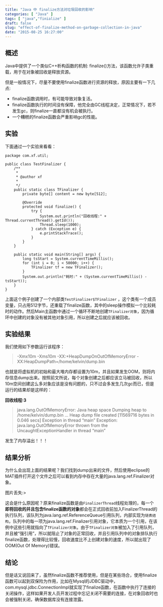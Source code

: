 ```yaml
---
title: "Java 中 finalize方法对垃圾回收的影响"
categories: [ "Java" ]
tags: [ "java","finialize" ]
draft: false
slug: "effect-of-finalize-method-on-garbage-collection-in-java"
date: "2015-08-25 16:27:00"
---
```


## 概述

Java中提供了一个类似C++析构函数的机制: finalize()方法，该函数允许子类重载，用于在对象被回收是释放资源。

但是一般情况下，尽量不要使用finalize函数进行资源的释放，原因主要有一下几点:

 - finalize函数调用时，有可能导致对象复活。
 - finalize函数执行的时间没有保障，他完全由GC线程决定，正常情况下，若不发生gc，则finalize一直都没有机会被执行。
 - 一个糟糕的finalize函数会严重影响gc的性能。

## 实验

下面通过一个实验来看看：


<!--more-->


    package com.xf.util;
    
    public class TestFinalizer {
    	/**
    	 * 
    	 * @author xf
    	 *
    	 */
        public static class TFinalizer {
            private byte[] content = new byte[512];
    
            @Override
            protected void finalize() {
                try {
                    System.out.println("回收线程:" + Thread.currentThread().getId());
                    Thread.sleep(1000);
                } catch (Exception e) {
                    e.printStackTrace();
                }
            }
        }
    
        public static void main(String[] args) {
            long tsStart = System.currentTimeMillis();
            for (int i = 0; i < 50000; i++) {
            	TFinalizer tf = new TFinalizer();
            }
            System.out.println("耗时:" + (System.currentTimeMillis() - tsStart));
        }
    }

上面这个例子创建了一个内部类`TestFinalizer$TFinalizer` ，这个类有一个成员变量，只占用512字节，还重载了finalize函数，其中的sleep操作模拟一个比较耗时的动作。然后Main主函数中通过一个循环不断地创建`TFinalizer对象`，因为循环中创建的对象没有被其他对象引用，所以创建之后就应该被回收。

## 实验结果

我们使用如下参数运行该程序：

> -Xmx10m -Xms10m -XX:+HeapDumpOnOutOfMemoryError -XX:HeapDumpPath=/home/kelvin/dump.bin

也就是将虚拟机的初始和最大堆内存都设置为10m，并且如果发生OOM，则将内存信息dump出来。按照前文所说，每个对象创建之后都应该立马被回收，所以10m空间创建这么多对象应该是没有问题的，只不过会多发生几次gc而已，但是运行的结果却是这样的：

**回收线程:3**

> java.lang.OutOfMemoryError: Java heap space Dumping heap to
> /home/kelvin/dump.bin … Heap dump file created [11569716 bytes in
> 0.046 secs] Exception in thread “main” Exception: java.lang.OutOfMemoryError thrown from the UncaughtExceptionHandler in
> thread “main”

发生了内存溢出！！！

## 结果分析

为什么会出现上面的结果呢？我们找到dump出来的文件，然后使用eclipse的MAT插件打开这个文件之后可以看到内存中存在大量的java.lang.ref.Finalizer对象。

图片丢失:>

这会是什么原因呢？原来finalize函数是由`FinalizerThread`线程处理的，每一个**即将回收的并且包含finalize函数的对象**都会在正式回收前加入FinalizerThread的执行队列，该队列为java.lang.ref.ReferenceQueue引用队列，内部实现为`链表结构`，队列中的每一项为java.lang.ref.Finalizer引用对象，它本质为一个引用，在该例中这些引用就指向了`TFinalizer对象`。由于`TFinalizer对象`被加入了引用队列，并且被“强引用”，所以就阻止了对象的正常回收，并且引用队列中的对象排队执行finalize函数，处理得比较慢，回收速度比不上创建对象的速度，所以就出现了OOM(Out Of Memory)错误。

## 结论

但是话又说回来了，虽然finalize函数不推荐使用，但是在某些场合，使用finalize函数可以起到双保险为作用，比如在Mysql的JDBC驱动中，com.mysql.jdbc.ConnectionImpl就实现了finalize函数，在函数中执行了连接的关闭操作，这样如果开发人员开发过程中忘记关闭不需要的连接，在对象回收时也会被强制关闭，确保数据库没有连接泄露。